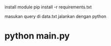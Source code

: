 install module 
pip install -r requirements.txt

masukan query di data.txt
jalankan dengan python

# python main.py
  
